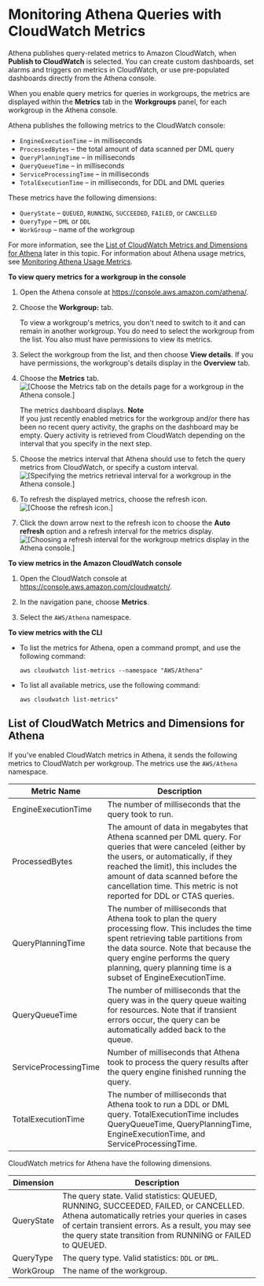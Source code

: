 # Monitoring Athena Queries with CloudWatch Metrics<a name="query-metrics-viewing"></a>

Athena publishes query\-related metrics to Amazon CloudWatch, when **Publish to CloudWatch** is selected\. You can create custom dashboards, set alarms and triggers on metrics in CloudWatch, or use pre\-populated dashboards directly from the Athena console\. 

When you enable query metrics for queries in workgroups, the metrics are displayed within the **Metrics** tab in the **Workgroups** panel, for each workgroup in the Athena console\.

Athena publishes the following metrics to the CloudWatch console:
+ `EngineExecutionTime` – in milliseconds
+ `ProcessedBytes` – the total amount of data scanned per DML query
+ `QueryPlanningTime` – in milliseconds
+ `QueryQueueTime` – in milliseconds
+ `ServiceProcessingTime` – in milliseconds
+ `TotalExecutionTime` – in milliseconds, for DDL and DML queries

These metrics have the following dimensions:
+ `QueryState` – `QUEUED`, `RUNNING`, `SUCCEEDED`, `FAILED`, or `CANCELLED`
+ `QueryType` – `DML` or `DDL`
+ `WorkGroup` – name of the workgroup

For more information, see the [List of CloudWatch Metrics and Dimensions for Athena](#athena-cloudwatch-metrics-table) later in this topic\. For information about Athena usage metrics, see [Monitoring Athena Usage Metrics](monitoring-athena-usage-metrics.md)\.

**To view query metrics for a workgroup in the console**

1. Open the Athena console at [https://console\.aws\.amazon\.com/athena/](https://console.aws.amazon.com/athena/home)\.

1. Choose the **Workgroup:*<name>*** tab\.

   To view a workgroup's metrics, you don't need to switch to it and can remain in another workgroup\. You do need to select the workgroup from the list\. You also must have permissions to view its metrics\.

1. Select the workgroup from the list, and then choose **View details**\. If you have permissions, the workgroup's details display in the **Overview** tab\.

1. Choose the **Metrics** tab\.   
![\[Choose the Metrics tab on the details page for a workgroup in the Athena console.\]](http://docs.aws.amazon.com/athena/latest/ug/images/wg-metrics.png)

   The metrics dashboard displays\.
**Note**  
If you just recently enabled metrics for the workgroup and/or there has been no recent query activity, the graphs on the dashboard may be empty\. Query activity is retrieved from CloudWatch depending on the interval that you specify in the next step\. 

1. Choose the metrics interval that Athena should use to fetch the query metrics from CloudWatch, or specify a custom interval\.  
![\[Specifying the metrics retrieval interval for a workgroup in the Athena console.\]](http://docs.aws.amazon.com/athena/latest/ug/images/wg-custom-interval.png)

1. To refresh the displayed metrics, choose the refresh icon\.  
![\[Choose the refresh icon.\]](http://docs.aws.amazon.com/athena/latest/ug/images/wg-refresh-metrics.png)

1. Click the down arrow next to the refresh icon to choose the **Auto refresh** option and a refresh interval for the metrics display\.  
![\[Choosing a refresh interval for the workgroup metrics display in the Athena console.\]](http://docs.aws.amazon.com/athena/latest/ug/images/wg-choose-refresh-interval.png)

**To view metrics in the Amazon CloudWatch console**

1. Open the CloudWatch console at [https://console\.aws\.amazon\.com/cloudwatch/](https://console.aws.amazon.com/cloudwatch/)\.

1. In the navigation pane, choose **Metrics**\.

1. Select the `AWS/Athena` namespace\.

**To view metrics with the CLI**
+ To list the metrics for Athena, open a command prompt, and use the following command:

  ```
  aws cloudwatch list-metrics --namespace "AWS/Athena"
  ```
+ To list all available metrics, use the following command:

  ```
  aws cloudwatch list-metrics"
  ```

## List of CloudWatch Metrics and Dimensions for Athena<a name="athena-cloudwatch-metrics-table"></a>

If you've enabled CloudWatch metrics in Athena, it sends the following metrics to CloudWatch per workgroup\. The metrics use the `AWS/Athena` namespace\.


| Metric Name | Description | 
| --- | --- | 
| EngineExecutionTime |  The number of milliseconds that the query took to run\.  | 
| ProcessedBytes |  The amount of data in megabytes that Athena scanned per DML query\. For queries that were canceled \(either by the users, or automatically, if they reached the limit\), this includes the amount of data scanned before the cancellation time\. This metric is not reported for DDL or CTAS queries\.  | 
| QueryPlanningTime | The number of milliseconds that Athena took to plan the query processing flow\. This includes the time spent retrieving table partitions from the data source\. Note that because the query engine performs the query planning, query planning time is a subset of EngineExecutionTime\. | 
| QueryQueueTime | The number of milliseconds that the query was in the query queue waiting for resources\. Note that if transient errors occur, the query can be automatically added back to the queue\. | 
| ServiceProcessingTime | Number of milliseconds that Athena took to process the query results after the query engine finished running the query\. | 
| TotalExecutionTime | The number of milliseconds that Athena took to run a DDL or DML query\. TotalExecutionTime includes QueryQueueTime, QueryPlanningTime, EngineExecutionTime, and ServiceProcessingTime\. | 

CloudWatch metrics for Athena have the following dimensions\.


| Dimension | Description | 
| --- | --- | 
| QueryState |  The query state\. Valid statistics: QUEUED, RUNNING, SUCCEEDED, FAILED, or CANCELLED\.  Athena automatically retries your queries in cases of certain transient errors\. As a result, you may see the query state transition from RUNNING or FAILED to QUEUED\.   | 
| QueryType |  The query type\. Valid statistics: `DDL` or `DML`\.  | 
| WorkGroup |  The name of the workgroup\.  | 